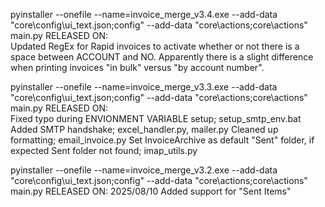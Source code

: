 pyinstaller --onefile --name=invoice_merge_v3.4.exe --add-data "core\\config\\ui_text.json;config" --add-data "core\\actions;core\\actions" main.py
RELEASED ON:  
    Updated RegEx for Rapid invoices to activate whether or not there is a space between ACCOUNT and NO.  Apparently there is a slight difference when printing
        invoices "in bulk" versus "by account number".


pyinstaller --onefile --name=invoice_merge_v3.3.exe --add-data "core\\config\\ui_text.json;config" --add-data "core\\actions;core\\actions" main.py
RELEASED ON:  
    Fixed typo during ENVIONMENT VARIABLE setup; setup_smtp_env.bat
    Added SMTP handshake; excel_handler.py, mailer.py
    Cleaned up formatting; email_invoice.py
    Set InvoiceArchive as default "Sent" folder, if expected Sent folder not found; imap_utils.py


pyinstaller --onefile --name=invoice_merge_v3.2.exe --add-data "core\\config\\ui_text.json;config" --add-data "core\\actions;core\\actions" main.py
RELEASED ON:  2025/08/10
    Added support for "Sent Items"

<!-- pyinstaller --onefile --name=InvoiceMergeAndMail --add-data "core\\config\\ui_text.json;config" --add-data "core\\actions;core\\actions" --hidden-import core.actions.email_invoices  --hidden-import core.actionsm.merge_invoices --hidden-import core.actions.update_settings --hidden-import core.invoice_processor --hidden-import core.waybill --hidden-import core.merger main.py -->


